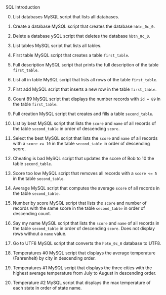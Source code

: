 SQL Introduction

 0. List databases
 MySQL script that lists all databases.

 1. Create a database
MySQL script that creates the database
  `hbtn_0c_0`.

 2. Delete a database
   ySQL script that deletes the database
  `hbtn_0c_0`.

 3. List tables
MySQL script that lists all tables.

 4. First table
   MySQL script that creates a table `first_table`.
  

 5. Full description
MySQL script that prints the full description of the
  table `first_table`.

 6. List all in table
 MySQL script that lists all rows of the table
  `first_table`.

 7. First add
 MySQL script that inserts a new row in the table
  `first_table`.
  

 8. Count 89
MySQL script that displays the number records with `id =
  89` in the table `first_table`.

 9. Full creation
  MySQL script that creates and fills a table
  `second_table`.
   

 10. List by best
MySQL script that lists the `score` and `name` of all
  records of the table `second_table` in order of descending `score`.

 11. Select the best
  MySQL script that lists the `score` and `name` of all
  records with a `score >= 10` in the table `second_table` in order of descending score.

 12. Cheating is bad
   MySQL script that updates the score of Bob to 10
  the table `second_table`.

 13. Score too low
   MySQL script that removes all records with a
  `score <= 5` in the table `second_table`.

 14. Average
   MySQL script that computes the average `score` of all
  records in the table `second_table`.

 15. Number by score
  MySQL script that lists the `score` and number of records
  with the same score in the table `second_table` in order of descending count.

 16. Say my name
MySQL script that lists the `score` and `name` of all
  records in the table `second_table` in order of descending `score`.
   Does not display rows without a `name` value.

 17. Go to UTF8
 MySQL script that converts the `hbtn_0c_0`
  database to UTF8.

 18. Temperatures #0
  MySQL script that displays the average
  temperature (Fahrenheit) by city in descending order.

 19. Temperatures #1
 MySQL script that displays the three cities with the
  highest average temperature from July to August in descending order.

 20. Temperature #2
  MySQL script that displays the max temperature of each
  state in order of state name.
